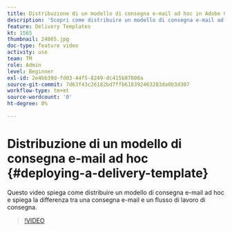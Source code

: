 ```yaml
---
title: Distribuzione di un modello di consegna e-mail ad hoc in Adobe Campaign Classic
description: 'Scopri come distribuire un modello di consegna e-mail ad hoc e comprendere la differenza tra una consegna e-mail e un flusso di lavoro di consegna. '
feature: Delivery Templates
kt: 1565
thumbnail: 24065.jpg
doc-type: feature video
activity: use
team: TM
role: Admin
level: Beginner
exl-id: 2e4bb39d-fd03-44f5-8249-dc415b87808a
source-git-commit: 7d63f43c26182bd7ffb618392463283da0b3d307
workflow-type: tm+mt
source-wordcount: '0'
ht-degree: 0%

---
```


# Distribuzione di un modello di consegna e-mail ad hoc {#deploying-a-delivery-template}

Questo video spiega come distribuire un modello di consegna e-mail ad hoc e spiega la differenza tra una consegna e-mail e un flusso di lavoro di consegna.

>[!VIDEO](https://video.tv.adobe.com/v/24065?quality=12)
